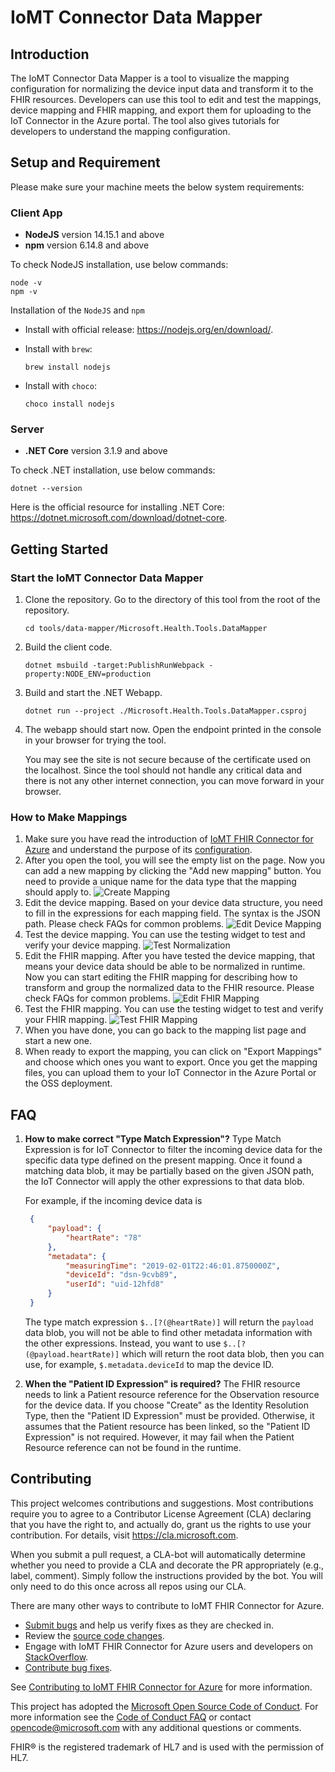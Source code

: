 ﻿# IoMT Connector Data Mapper

## Introduction

The IoMT Connector Data Mapper is a tool to visualize the mapping configuration for normalizing the device input data and transform it to the FHIR resources. Developers can use this tool to edit and test the mappings, device mapping and FHIR mapping, and export them for uploading to the IoT Connector in the Azure portal. The tool also gives tutorials for developers to understand the mapping configuration.

## Setup and Requirement

Please make sure your machine meets the below system requirements:

### Client App

- **NodeJS** version 14.15.1 and above
- **npm** version 6.14.8 and above

To check NodeJS installation, use below commands:

  ```console
  node -v
  npm -v
  ```

  Installation of the ```NodeJS``` and ```npm```

- Install with official release: <https://nodejs.org/en/download/>.
- Install with ```brew```:

    ```brew
    brew install nodejs
    ```

- Install with ```choco```:

    ```choco
    choco install nodejs
    ```

### Server

- **.NET Core** version 3.1.9 and above

To check .NET installation, use below commands:

  ```console
  dotnet --version
  ```

Here is the official resource for installing .NET Core: <https://dotnet.microsoft.com/download/dotnet-core>.

## Getting Started

### Start the IoMT Connector Data Mapper

1. Clone the repository. Go to the directory of this tool from the root of the repository.

   ```console
   cd tools/data-mapper/Microsoft.Health.Tools.DataMapper
   ```

2. Build the client code.

   ```console
   dotnet msbuild -target:PublishRunWebpack -property:NODE_ENV=production
   ```

3. Build and start the .NET Webapp.

   ```console
   dotnet run --project ./Microsoft.Health.Tools.DataMapper.csproj
   ```

4. The webapp should start now. Open the endpoint printed in the console in your browser for trying the tool.

   You may see the site is not secure because of the certificate used on the localhost. Since the tool should not handle any critical data and there is not any other internet connection, you can move forward in your browser.

### How to Make Mappings

1. Make sure you have read the introduction of [IoMT FHIR Connector for Azure](https://github.com/microsoft/iomt-fhir) and understand the purpose of its [configuration](https://github.com/microsoft/iomt-fhir/blob/master/docs/Configuration.md).
2. After you open the tool, you will see the empty list on the page. Now you can add a new mapping by clicking the "Add new mapping" button. You need to provide a unique name for the data type that the mapping should apply to.
   ![Create Mapping](./images/create-new-mapping.png)
3. Edit the device mapping. Based on your device data structure, you need to fill in the expressions for each mapping field. The syntax is the JSON path. Please check FAQs for common problems.
   ![Edit Device Mapping](./images/edit-device-mapping.png)
4. Test the device mapping. You can use the testing widget to test and verify your device mapping.
   ![Test Normalization](./images/test-normalization.png)
5. Edit the FHIR mapping. After you have tested the device mapping, that means your device data should be able to be normalized in runtime. Now you can start editing the FHIR mapping for describing how to transform and group the normalized data to the FHIR resource. Please check FAQs for common problems.
   ![Edit FHIR Mapping](./images/edit-fhir-mapping.png)
6. Test the FHIR mapping. You can use the testing widget to test and verify your FHIR mapping.
   ![Test FHIR Mapping](./images/test-end-to-end.png)
7. When you have done, you can go back to the mapping list page and start a new one.
8. When ready to export the mapping, you can click on "Export Mappings" and choose which ones you want to export. Once you get the mapping files, you can upload them to your IoT Connector in the Azure Portal or the OSS deployment.

## FAQ

1. **How to make correct "Type Match Expression"?**
   Type Match Expression is for IoT Connector to filter the incoming device data for the specific data type defined on the present mapping. Once it found a matching data blob, it may be partially based on the given JSON path, the IoT Connector will apply the other expressions to that data blob.

   For example, if the incoming device data is

   ```JSON
    {
        "payload": {
            "heartRate": "78"
        },
        "metadata": {
            "measuringTime": "2019-02-01T22:46:01.8750000Z",
            "deviceId": "dsn-9cvb89",
            "userId": "uid-12hfd8"
        }
    }
   ```

   The type match expression ```$..[?(@heartRate)]``` will return the ```payload``` data blob, you will not be able to find other metadata information with the other expressions. Instead, you want to use ```$..[?(@payload.heartRate)]``` which will return the root data blob, then you can use, for example, ```$.metadata.deviceId``` to map the device ID.
2. **When the "Patient ID Expression" is required?**
   The FHIR resource needs to link a Patient resource reference for the Observation resource for the device data. If you choose "Create" as the Identity Resolution Type, then the "Patient ID Expression" must be provided. Otherwise, it assumes that the Patient resource has been linked, so the "Patient ID Expression" is not required. However, it may fail when the Patient Resource reference can not be found in the runtime.

## Contributing

This project welcomes contributions and suggestions.  Most contributions require you to agree to a
Contributor License Agreement (CLA) declaring that you have the right to, and actually do, grant us
the rights to use your contribution. For details, visit <https://cla.microsoft.com>.

When you submit a pull request, a CLA-bot will automatically determine whether you need to provide
a CLA and decorate the PR appropriately (e.g., label, comment). Simply follow the instructions
provided by the bot. You will only need to do this once across all repos using our CLA.

There are many other ways to contribute to IoMT FHIR Connector for Azure.

- [Submit bugs](https://github.com/Microsoft/iomt-fhir/issues) and help us verify fixes as they are checked in.
- Review the [source code changes](https://github.com/Microsoft/iomt-fhir/pulls).
- Engage with IoMT FHIR Connector for Azure users and developers on [StackOverflow](https://stackoverflow.com/questions/tagged/iomt-fhir-connector-for-azure).
- [Contribute bug fixes](CONTRIBUTING.md).

See [Contributing to IoMT FHIR Connector for Azure](CONTRIBUTING.md) for more information.

This project has adopted the [Microsoft Open Source Code of Conduct](https://opensource.microsoft.com/codeofconduct/).
For more information see the [Code of Conduct FAQ](https://opensource.microsoft.com/codeofconduct/faq/) or
contact [opencode@microsoft.com](mailto:opencode@microsoft.com) with any additional questions or comments.

FHIR&reg; is the registered trademark of HL7 and is used with the permission of HL7.
